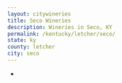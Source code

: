 ```yaml
---
layout: citywineries
title: Seco Wineries
description: Wineries in Seco, KY
permalink: /kentucky/letcher/seco/
state: ky
county: letcher
city: seco
---
```

-

